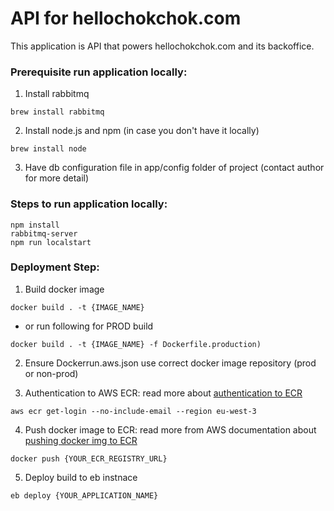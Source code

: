 # API for hellochokchok.com

This application is API that powers hellochokchok.com and its backoffice.



### Prerequisite run application locally:

1. Install rabbitmq
```
brew install rabbitmq
```
2. Install node.js and npm (in case you don't have it locally)
```
brew install node
```

3. Have db configuration file in app/config folder of project (contact author for more detail)




### Steps to run application locally:
```
npm install
rabbitmq-server
npm run localstart
```



### Deployment Step:

1. Build docker image
```
docker build . -t {IMAGE_NAME}
```

  - or run following for PROD build
```
docker build . -t {IMAGE_NAME} -f Dockerfile.production)
```

2. Ensure Dockerrun.aws.json use correct docker image repository (prod or non-prod)


3. Authentication to AWS ECR: read more about [authentication to ECR](https://docs.aws.amazon.com/AmazonECR/latest/userguide/Registries.html#registry_auth)
```
aws ecr get-login --no-include-email --region eu-west-3
```



4. Push docker image to ECR: read more from AWS documentation about [pushing docker img to ECR](https://docs.aws.amazon.com/AmazonECR/latest/userguide/docker-push-ecr-image.html)
```
docker push {YOUR_ECR_REGISTRY_URL}
```



5. Deploy build to eb instnace
```
eb deploy {YOUR_APPLICATION_NAME}
```
